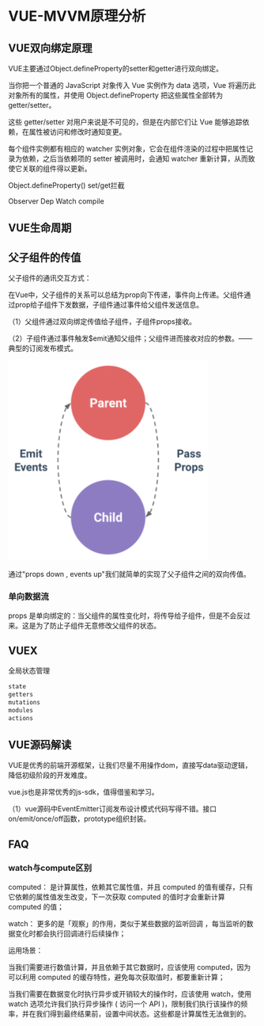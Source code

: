 # VUE-MVVM原理分析

## VUE双向绑定原理

VUE主要通过Object.defineProperty的setter和getter进行双向绑定。

当你把一个普通的 JavaScript 对象传入 Vue 实例作为 data 选项，Vue 将遍历此对象所有的属性，并使用 Object.defineProperty 把这些属性全部转为 getter/setter。

这些 getter/setter 对用户来说是不可见的，但是在内部它们让 Vue 能够追踪依赖，在属性被访问和修改时通知变更。

每个组件实例都有相应的 watcher 实例对象，它会在组件渲染的过程中把属性记录为依赖，之后当依赖项的 setter 被调用时，会通知 watcher 重新计算，从而致使它关联的组件得以更新。

Object.defineProperty()
set/get拦截

Observer
Dep
Watch
compile

## VUE生命周期


## 父子组件的传值

父子组件的通讯交互方式：

在Vue中，父子组件的关系可以总结为prop向下传递，事件向上传递。父组件通过prop给子组件下发数据，子组件通过事件给父组件发送信息。

（1）父组件通过双向绑定传值给子组件，子组件props接收。

（2）子组件通过事件触发$emit通知父组件；父组件进而接收对应的参数。—— 典型的订阅发布模式。

![父子组件的传值原理图](/img/parent-child.png)

通过"props down , events up"我们就简单的实现了父子组件之间的双向传值。


### 单向数据流

props 是单向绑定的：当父组件的属性变化时，将传导给子组件，但是不会反过来。这是为了防止子组件无意修改父组件的状态。


## VUEX

全局状态管理

	state
	getters
	mutations
	modules
	actions


## VUE源码解读

VUE是优秀的前端开源框架，让我们尽量不用操作dom，直接写data驱动逻辑，降低初级阶段的开发难度。

vue.js也是非常优秀的js-sdk，值得借鉴和学习。

（1）vue源码中EventEmitter订阅发布设计模式代码写得不错。接口on/emit/once/off函数，prototype组织封装。

## FAQ 

### watch与compute区别

computed： 是计算属性，依赖其它属性值，并且 computed 的值有缓存，只有它依赖的属性值发生改变，下一次获取 computed 的值时才会重新计算 computed 的值；

watch： 更多的是「观察」的作用，类似于某些数据的监听回调 ，每当监听的数据变化时都会执行回调进行后续操作；

运用场景：

当我们需要进行数值计算，并且依赖于其它数据时，应该使用 computed，因为可以利用 computed 的缓存特性，避免每次获取值时，都要重新计算；

当我们需要在数据变化时执行异步或开销较大的操作时，应该使用 watch，使用 watch 选项允许我们执行异步操作 ( 访问一个 API )，限制我们执行该操作的频率，并在我们得到最终结果前，设置中间状态。这些都是计算属性无法做到的。


